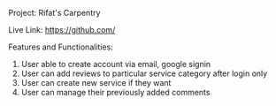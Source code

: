 Project: Rifat's Carpentry

Live Link: https://github.com/

Features and Functionalities:

1.  User able to create account via email, google signin
2.  User can add reviews to particular service category after login only
3.  User can create new service if they want
4.  User can manage their previously added comments
